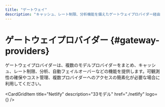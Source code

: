 ```yaml
---
title: "ゲートウェイ"
description: "キャッシュ、レート制限、分析機能を備えたゲートウェイプロバイダー経由でAIモデルにアクセスできます。"
---
```


# ゲートウェイプロバイダー \{#gateway-providers\}

ゲートウェイプロバイダーは、複数のモデルプロバイダーをまとめ、キャッシュ、レート制限、分析、自動フェイルオーバーなどの機能を提供します。可観測性の確保やコスト管理、複数プロバイダーへのアクセスの簡素化が必要な場合に利用してください。

<CardGrid>
  <CardGridItem title="OpenRouter" description="103モデル" href="./openrouter" logo="https://models.dev/logos/openrouter.svg" />

  <CardGridItem title="Fireworks AI" description="10モデル" href="./fireworks-ai" logo="https://models.dev/logos/fireworks-ai.svg" />

  <CardGridItem title="Groq" description="17モデル" href="./groq" logo="https://models.dev/logos/groq.svg" />

  <CardGridItem title="Hugging Face" description="11モデル" href="./huggingface" logo="https://models.dev/logos/huggingface.svg" />

  <CardGridItem title="Together AI" description="6モデル" href="./togetherai" logo="https://models.dev/logos/togetherai.svg" />

  <CardGridItem title="Vercel" description="63モデル" href="./vercel" logo="https://models.dev/logos/vercel.svg" />

  <CardGridItem title="Netlify" description="33モデル" href="./netlify" logo={<NetlifyLogo />} />
</CardGrid>